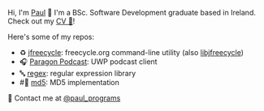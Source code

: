 Hi, I'm [Paul](https://pskenny.github.io/) 👋 I'm a BSc. Software Development graduate based in Ireland. Check out my [CV 📄](https://github.com/pskenny/pskenny.github.io/raw/master/assets/static/cv.pdf)!

Here's some of my repos:

- ♻️ [jfreecycle](https://github.com/pskenny/jfreecycle): freecycle.org command-line utility (also [libjfreecycle](https://github.com/pskenny/libjfreecycle))
- 🎧 [Paragon Podcast](https://github.com/pskenny/paragon-podcast): UWP podcast client
- 🔤 [regex](https://github.com/pskenny/regex): regular expression library
- #⃣ [md5](https://github.com/pskenny/md5): MD5 implementation

💬 Contact me at [@paul_programs](https://twitter.com/paul_programs)
